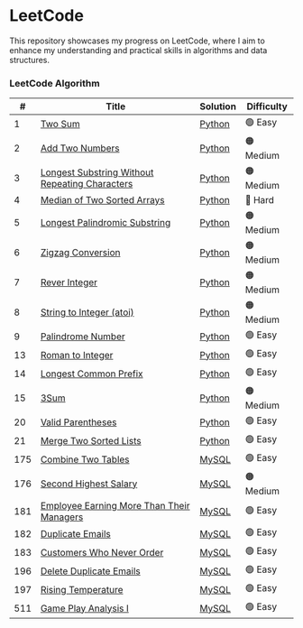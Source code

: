 LeetCode
========
This repository showcases my progress on LeetCode, where I aim to enhance my understanding and practical skills in algorithms and data structures. 

### LeetCode Algorithm

| # | Title | Solution | Difficulty |
|---| ----- | -------- | ---------- |
|1|[Two Sum](https://leetcode.com/problems/two-sum/description/)|[Python](https://github.com/benson8902/leetcode/blob/main/Code/0001_two_sum.py)|🟢 Easy|
|2|[Add Two Numbers](https://leetcode.com/problems/add-two-numbers/description/)|[Python](https://github.com/benson8902/leetcode/blob/main/Code/0002_add_two_numbers.py)|🟠 Medium|
|3|[Longest Substring Without Repeating Characters](https://leetcode.com/problems/longest-substring-without-repeating-characters/)|[Python](https://github.com/benson8902/leetcode/blob/main/Code/0003_longest_substring_without_repeating_characters.py)|🟠 Medium|
|4|[Median of Two Sorted Arrays](https://leetcode.com/problems/median-of-two-sorted-arrays/description/)|[Python](https://github.com/benson8902/leetcode/blob/main/Code/0004_median_of_two_sorted_arrays.py)|🔴 Hard|
|5|[Longest Palindromic Substring](https://leetcode.com/problems/longest-palindromic-substring/description/)|[Python](https://github.com/benson8902/leetcode/blob/main/Code/0005_Longest_Palindromic_Substring.py)|🟠 Medium|
|6|[Zigzag Conversion](https://leetcode.com/problems/zigzag-conversion/description/)|[Python](https://github.com/benson8902/leetcode/blob/main/Code/0006_Zigzag_Conversion.py)|🟠 Medium|
|7|[Rever Integer](https://leetcode.com/problems/reverse-integer/description/)|[Python](https://github.com/benson8902/leetcode/blob/main/Code/0007_Reverse_Integer.py)|🟠 Medium|
|8|[String to Integer (atoi)](https://leetcode.com/problems/string-to-integer-atoi/description/)|[Python](https://github.com/benson8902/leetcode/blob/main/Code/0008_String_to_Integer_(atoi).py)|🟠 Medium|
|9|[Palindrome Number](https://leetcode.com/problems/palindrome-number/description/)|[Python](https://github.com/benson8902/leetcode/blob/main/Code/0009_Palindrome_Number.py)|🟢 Easy|
|13|[Roman to Integer](https://leetcode.com/problems/roman-to-integer/description/)|[Python](https://github.com/benson8902/leetcode/blob/main/Code/0013_Roman_to_Integer.py)|🟢 Easy|
|14|[Longest Common Prefix](https://leetcode.com/problems/longest-common-prefix/description/)|[Python](https://github.com/benson8902/leetcode/blob/main/Code/0014_Longest_common_prefix.py)|🟢 Easy|
|15|[3Sum](https://leetcode.com/problems/3sum/description/)|[Python](https://github.com/benson8902/leetcode/blob/main/Code/0015_3Sum.py)|🟠 Medium|
|20|[Valid Parentheses](https://leetcode.com/problems/valid-parentheses/description/)|[Python](https://github.com/benson8902/leetcode/blob/main/Code/0020_Valid_Parentheses.py)|🟢 Easy|
|21|[Merge Two Sorted Lists](https://leetcode.com/problems/merge-two-sorted-lists/description/)|[Python](https://github.com/benson8902/leetcode/blob/main/Code/0021_Merge_Two_Sorted_Lists.py)|🟢 Easy|
|175|[Combine Two Tables](https://leetcode.com/problems/combine-two-tables/description/)|[MySQL](https://github.com/benson8902/leetcode/blob/main/Code/0175_Combine_Two_Tables.sql)|🟢 Easy|
|176|[Second Highest Salary](https://leetcode.com/problems/second-highest-salary/description/)|[MySQL](https://github.com/benson8902/leetcode/blob/main/Code/0176_Second_Highest_Salary.sql)|🟠 Medium|
|181|[Employee Earning More Than Their Managers](https://leetcode.com/problems/employees-earning-more-than-their-managers/description/)|[MySQL](https://github.com/benson8902/leetcode/blob/main/Code/0181_Employee_Earning_More_Than_Their_Managers.sql)|🟢 Easy|
|182|[Duplicate Emails](https://leetcode.com/problems/duplicate-emails/description/)|[MySQL](https://github.com/benson8902/leetcode/blob/main/Code/0182_Duplicate_Emails.sql)|🟢 Easy|
|183|[Customers Who Never Order](https://leetcode.com/problems/customers-who-never-order/description/)|[MySQL](https://github.com/benson8902/leetcode/blob/main/Code/0183_Customers_Who_Never_Order.sql)|🟢 Easy|
|196|[Delete Duplicate Emails](https://leetcode.com/problems/delete-duplicate-emails/description/)|[MySQL](https://github.com/benson8902/leetcode/blob/main/Code/0196_Delete_Duplicate_Emails.sql)|🟢 Easy|
|197|[Rising Temperature](https://leetcode.com/problems/rising-temperature/description/)|[MySQL](https://github.com/benson8902/leetcode/blob/main/Code/0197_Rising_Temperature.sql)|🟢 Easy|
|511|[Game Play Analysis I](https://leetcode.com/problems/game-play-analysis-i/description/)|[MySQL](https://github.com/benson8902/leetcode/blob/main/Code/0511_Game_Play_Analysis_I.sql)|🟢 Easy|
